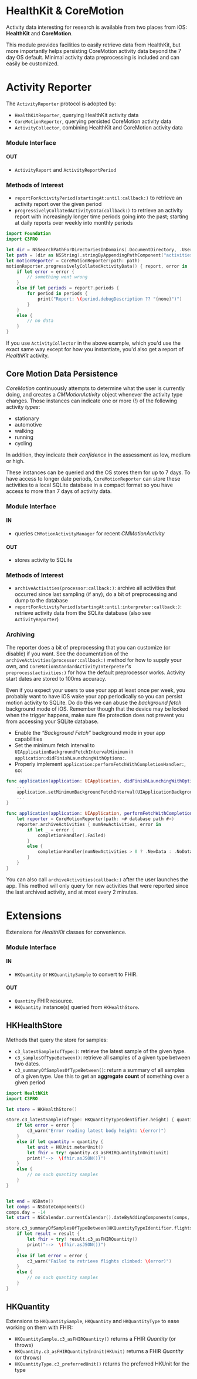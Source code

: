 HealthKit & CoreMotion
======================

Activity data interesting for research is available from two places from iOS: **HealthKit** and **CoreMotion**.

This module provides facilities to easily retrieve data from HealthKit, but more importantly helps persisting CoreMotion activity data beyond the 7 day OS default.
Minimal activity data preprocessing is included and can easily be customized.


Activity Reporter
=================

The `ActivityReporter` protocol is adopted by:

- `HealthKitReporter`, querying HealthKit activity data
- `CoreMotionReporter`, querying persisted CoreMotion activity data
- `ActivityCollector`, combining HealthKit and CoreMotion activity data

### Module Interface

#### OUT
- `ActivityReport` and `ActivityReportPeriod`

### Methods of Interest

- `reportForActivityPeriod(startingAt:until:callback:)` to retrieve an activity report over the given period
- `progressivelyCollatedActivityData(callback:)` to retrieve an activity report with increasingly longer time periods going into the past; starting at daily reports over weekly into monthly periods

```swift
import Foundation
import C3PRO

let dir = NSSearchPathForDirectoriesInDomains(.DocumentDirectory, .UserDomainMask, true).first!
let path = (dir as NSString).stringByAppendingPathComponent("activities.db")
let motionReporter = CoreMotionReporter(path: path)
motionReporter.progressivelyCollatedActivityData() { report, error in
    if let error = error {
        // something went wrong
    }
    else if let periods = report?.periods {
        for period in periods {
            print("Report: \(period.debugDescription ?? "{none}")")
        }
    }
    else {
        // no data
    }
}
```

If you use `ActivityCollector` in the above example, which you'd use the exact same way except for how you instantiate, you'd also get a report of _HealthKit_ activity.


Core Motion Data Persistence
----------------------------

_CoreMotion_ continuously attempts to determine what the user is currently doing, and creates a _CMMotionActivity_ object whenever the activity type changes.
Those instances can indicate one or more (!) of the following activity _types_:

- stationary
- automotive
- walking
- running
- cycling

In addition, they indicate their _confidence_ in the assessment as low, medium or high.

These instances can be queried and the OS stores them for up to 7 days.
To have access to longer date periods, `CoreMotionReporter` can store these activities to a local SQLite database in a compact format so you have access to more than 7 days of activity data.

### Module Interface

#### IN
- queries `CMMotionActivityManager` for recent _CMMotionActivity_

#### OUT
- stores activity to SQLite


### Methods of Interest

- `archiveActivities(processor:callback:)`: archive all activities that occurred since last sampling (if any), do a bit of preprocessing and dump to the database
- `reportForActivityPeriod(startingAt:until:interpreter:callback:)`: retrieve activity data from the SQLite database (also see `ActivityReporter`)


### Archiving

The reporter does a bit of preprocessing that you can customize (or disable) if you want.
See the documentation of the `archiveActivities(processor:callback:)` method for how to supply your own, and `CoreMotionStandardActivityInterpreter`'s `preprocess(activities:)` for how the default preprocessor works.
Activity start dates are stored to 100ms accuracy.

Even if you expect your users to use your app at least once per week, you probably want to have iOS wake your app periodically so you can persist motion activity to SQLite.
Do do this we can abuse the _background fetch_ background mode of iOS.
Remember though that the device may be locked when the trigger happens, make sure file protection does not prevent you from accessing your SQLite database.

- Enable the _“Background Fetch”_ background mode in your app capabilities
- Set the minimum fetch interval to `UIApplicationBackgroundFetchIntervalMinimum` in `application:didFinishLaunchingWithOptions:`.
- Properly implement `application:performFetchWithCompletionHandler:`, so:

```swift
func application(application: UIApplication, didFinishLaunchingWithOptions launchOptions: [NSObject: AnyObject]?) -> Bool {
    ...
    application.setMinimumBackgroundFetchInterval(UIApplicationBackgroundFetchIntervalMinimum)
    ...
}

func application(application: UIApplication, performFetchWithCompletionHandler completionHandler: (UIBackgroundFetchResult) -> Void) {
    let reporter = CoreMotionReporter(path: <# database path #>)
    reporter.archiveActivities { numNewActivities, error in
        if let _ = error {
            completionHandler(.Failed)
        }
        else {
            completionHandler(numNewActivities > 0 ? .NewData : .NoData)
        }
    }
}
```

You can also call `archiveActivities(callback:)` after the user launches the app.
This method will only query for new activities that were reported since the last archived activity, and at most every 2 minutes.


Extensions
==========

Extensions for _HealthKit_ classes for convenience.

### Module Interface

#### IN
- `HKQuantity` or `HKQuantitySample` to convert to FHIR.

#### OUT
- `Quantity` FHIR resource.
- `HKQuantity` instance(s) queried from `HKHealthStore`.


HKHealthStore
-------------

Methods that query the store for samples:

- `c3_latestSample(ofType:)`:  retrieve the latest sample of the given type.
- `c3_samplesOfTypeBetween()`: retrieve all samples of a given type between two dates.
- `c3_summaryOfSamplesOfTypeBetween()`: return a summary of all samples of a given type. 
    Use this to get an **aggregate count** of something over a given period


```swift
import HealthKit
import C3PRO

let store = HKHealthStore()

store.c3_latestSample(ofType: HKQuantityTypeIdentifier.height) { quantity, error in
    if let error = error {
        c3_warn("Error reading latest body height: \(error)")
    }
    else if let quantity = quantity {
        let unit = HKUnit.meterUnit()
        let fhir = try! quantity.c3_asFHIRQuantityInUnit(unit)
        print("-->  \(fhir.asJSON())")
    }
    else {
        // no such quantity samples
    }
}


let end = NSDate()
let comps = NSDateComponents()
comps.day = -14
let start = NSCalendar.currentCalendar().dateByAddingComponents(comps, toDate: end, options: [])!

store.c3_summaryOfSamplesOfTypeBetween(HKQuantityTypeIdentifier.flightsClimbed, start: start, end: end) { result, error in
    if let result = result {
        let fhir = try! result.c3_asFHIRQuantity()
        print("-->  \(fhir.asJSON())")
    }
    else if let error = error {
        c3_warn("Failed to retrieve flights climbed: \(error)")
    }
    else {
        // no such quantity samples
    }
}
```


HKQuantity
----------

Extensions to `HKQuantitySample`, `HKQuantity` and `HKQuantityType` to ease working on them with FHIR:

- `HKQuantitySample.c3_asFHIRQuantity()` returns a FHIR _Quantity_ (or throws)
- `HKQuantity.c3_asFHIRQuantityInUnit(HKUnit)` returns a FHIR _Quantity_ (or throws)
- `HKQuantityType.c3_preferredUnit()` returns the preferred HKUnit for the type

